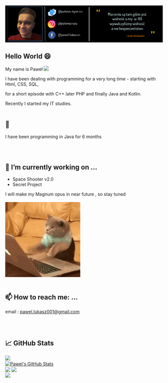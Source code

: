 [![Header](https://github.com/polonez-byte-112/polonez-byte-112/blob/main/readme_header.png "Header")](https://www.facebook.com/pawel.lukasz01/)

## Hello World 😄

My name is Paweł  <img src="https://raw.githubusercontent.com/MartinHeinz/MartinHeinz/master/wave.gif" width="30px">

I have been dealing with programming for a very long time - starting with Html, CSS, SQL,

for a short episode with C++ later PHP and finally Java and Kotlin. 

Recently I started my IT studies. 
<br/><br/>
## 🌱 


I have been programming in Java for 6 months

<br/><br/>
## 🔭 I’m currently working on ...
* Space Shooter v2.0
* Secret Project

I will make my Magnum opus in near future , so stay tuned <br/><br/>
<img src="https://github.com/polonez-byte-112/polonez-byte-112/blob/main/cat.gif" width="240px">
<br/><br/>
## 📫 How to reach me: ...

email : pawel.lukasz001@gmail.com

<br/><br/>
## &#x1f4c8; GitHub Stats

<a href="https://github.com/polonez-byte-112/polonez-byte-112">
  <img align="center" src="https://github-readme-stats.vercel.app/api/top-langs/?username=polonez-byte-112&hide=c++,html&title_color=ffffff&text_color=c9cacc&icon_color=2bbc8a&bg_color=1d1f21" />
</a>
<br/>
<a href="https://github.com/polonez-byte-112/polonez-byte-112">
  <img align="center" src="https://github-readme-stats.vercel.app/api?username=polonez-byte-112&show_icons=true&line_height=27&count_private=true&title_color=ffffff&text_color=c9cacc&icon_color=2bbc8a&bg_color=1d1f21" alt="Pawel's GitHub Stats" />
</a>
<br/>
<a href="https://github.com/polonez-byte-112/SpaceShooter">  <img align="center" src="https://github-readme-stats.vercel.app/api/pin/?username=polonez-byte-112&repo=SpaceShooter&title_color=ffffff&text_color=c9cacc&icon_color=2bbc8a&bg_color=1d1f21" /></a>

<a href="https://github.com/polonez-byte-112/Among-Sus">
  <img align="center" src="https://github-readme-stats.vercel.app/api/pin/?username=polonez-byte-112&repo=Among-Sus&title_color=ffffff&text_color=c9cacc&icon_color=2bbc8a&bg_color=1d1f21" />
</a>  
<br/>
<a href="https://github.com/polonez-byte-112/Battle-Ship">
  <img align="center" src="https://github-readme-stats.vercel.app/api/pin/?username=polonez-byte-112&repo=Battle-Ship&title_color=ffffff&text_color=c9cacc&icon_color=2bbc8a&bg_color=1d1f21" />
</a>
  
